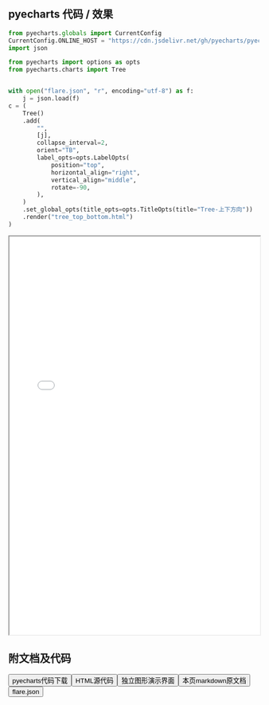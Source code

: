 
## pyecharts 代码 / 效果

```python
from pyecharts.globals import CurrentConfig
CurrentConfig.ONLINE_HOST = "https://cdn.jsdelivr.net/gh/pyecharts/pyecharts-assets@latest/assets/"
import json

from pyecharts import options as opts
from pyecharts.charts import Tree


with open("flare.json", "r", encoding="utf-8") as f:
    j = json.load(f)
c = (
    Tree()
    .add(
        "",
        [j],
        collapse_interval=2,
        orient="TB",
        label_opts=opts.LabelOpts(
            position="top",
            horizontal_align="right",
            vertical_align="middle",
            rotate=-90,
        ),
    )
    .set_global_opts(title_opts=opts.TitleOpts(title="Tree-上下方向"))
    .render("tree_top_bottom.html")
)
```

<iframe width="100%" height="800px" src="/pyecharts/Tree/tree_top_bottom.html"></iframe>

## 附文档及代码

<a href="https://cdn.jsdelivr.net/gh/wfy-belief/python/docs/pyecharts/Tree/tree_top_bottom.py"><button class="mybutton">pyecharts代码下载</button></a><a href="https://cdn.jsdelivr.net/gh/wfy-belief/python/docs/pyecharts/Tree/tree_top_bottom.html"><button class="mybutton">HTML源代码</button></a><a href="https://python.wfyblog.cn/pyecharts/Tree/tree_top_bottom.html"><button class="mybutton">独立图形演示界面</button></a><a href="https://cdn.jsdelivr.net/gh/wfy-belief/python/docs/pyecharts/Tree/tree_top_bottom.md"><button class="mybutton">本页markdown原文档</button></a><a href="https://cdn.jsdelivr.net/gh/wfy-belief/python/docs/pyecharts/Tree/flare.json"><button class="mybutton">flare.json</button></a>
